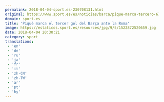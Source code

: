 ```yaml
---
permalink: 2018-04-04-sport.es-230708131.html
original: https://www.sport.es/es/noticias/barca/pique-marca-tercero-6735410?utm_source=rss-noticias&utm_medium=feed&utm_campaign=barca
domain: sport.es
title: 'Piqué marca el tercer gol del Barça ante la Roma'
image: https://estaticos.sport.es/resources/jpg/9/5/1522872520659.jpg
date: 2018-04-04 20:30:21
category: sport
translations: 
 - 'en'
 - 'de'
 - 'ru'
 - 'ja'
 - 'fr'
 - 'it'
 - 'zh-CN'
 - 'zh-TW'
 - 'ar'
 - 'pt'
 - 'hy'
---
```



